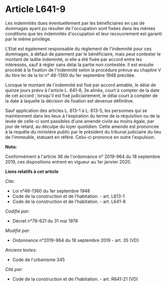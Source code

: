 # Article L641-9

Les indemnités dues éventuellement par les bénéficiaires en cas de dommages ayant pu résulter de l'occupation sont fixées
dans les mêmes conditions que les indemnités d'occupation et leur recouvrement est garanti par le même privilège. 

L'Etat est également responsable du règlement de l'indemnité pour ces dommages, à défaut de paiement par le bénéficiaire,
mais peut contester le montant de ladite indemnité, si elle a été fixée par accord entre les intéressés, sauf à régler sans
délai la partie non contestée. Il est ensuite procédé à la fixation de l'indemnité selon la procédure prévue au chapitre V du
titre Ier de la loi n° 48-1360 du 1er septembre 1948 précitée. 

Lorsque le montant de l'indemnité est fixé par accord amiable, le délai de quinze jours prévu à l'article L. 641-8, 3e
alinéa, court à compter de la date de cet accord ; lorsqu'il est fixé judiciairement, le délai court à compter de la date à
laquelle la décision de fixation est devenue définitive. 

Sauf application des articles L. 613-1 à L. 613-5, les personnes qui se maintiennent dans les lieux à l'expiration du terme
de la réquisition ou de la levée de celle-ci sont passibles d'une amende civile au moins égale, par jour de retard, au
déculpe du loyer quotidien. Cette amende est prononcée à la requête du ministère public par le président du   tribunal
judiciaire du lieu de l'immeuble, statuant en référé. Celui-ci prononce en outre l'expulsion.

**Nota:**

Conformément à l'article 36 de l'ordonnance n° 2019-964 du 18 septembre 2019, ces dispositions entrent en vigueur au 1er
janvier 2020.

**Liens relatifs à cet article**

_Cite_:

  - Loi n°48-1360 du 1er septembre 1948
  - Code de la construction et de l'habitation. - art. L613-1
  - Code de la construction et de l'habitation. - art. L641-8

_Codifié par_:

  - Décret n°78-621 du 31 mai 1978

_Modifié par_:

  - Ordonnance n°2019-964 du 18 septembre 2019 - art. 35 (VD)

_Anciens textes_:

  - Code de l'urbanisme 345

_Cité par_:

  - Code de la construction et de l'habitation. - art. R641-21 (VD)
